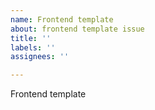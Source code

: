 ```yaml
---
name: Frontend template
about: frontend template issue
title: ''
labels: ''
assignees: ''

---
```


Frontend template
